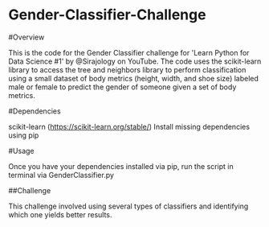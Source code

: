 # Gender-Classifier-Challenge

#Overview  

This is the code for the Gender Classifier challenge for 'Learn Python for Data Science #1' by @Sirajology on YouTube. The code uses the scikit-learn library to access the tree and neighbors library to perform classification using a small dataset of body metrics (height, width, and shoe size) labeled male or female to predict the gender of someone given a set of body metrics. 

#Dependencies  

scikit-learn (https://scikit-learn.org/stable/) 
Install missing dependencies using pip  

#Usage  

Once you have your dependencies installed via pip, run the script in terminal via GenderClassifier.py 

##Challenge

This challenge involved using several types of classifiers and identifying which one yields better results.

